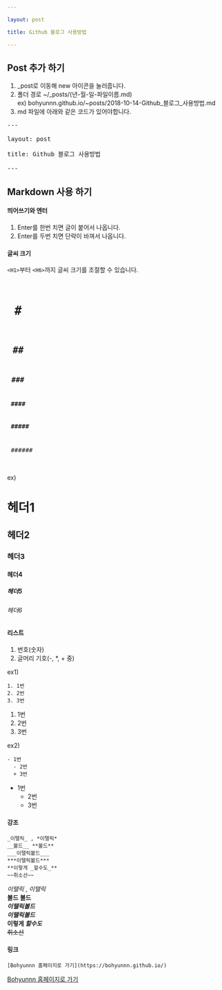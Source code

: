 ```yaml
---

layout: post

title: Github 블로그 사용방법

---
```


Post 추가 하기
-------------------
1. _post로 이동해 new 아이콘을 눌러줍니다.
2. 폴더 경로 
 ~/_posts/(년-월-일-파일이름.md)  
  ex) bohyunnn.github.io/~posts/2018-10-14-Github_블로그_사용방법.md
3. md 파일에 아래와 같은 코드가 있어야합니다.  

<pre>
---

layout: post

title: Github 블로그 사용방법

---
</pre>  

Markdown 사용 하기
-------------------
#### 띄어쓰기와 엔터
1. Enter를 한번 치면 글이 붙어서 나옵니다.
2. Enter를 두번 치면 단락이 바껴서 나옵니다.  

#### 글씨 크기
```<H1>```부터 ```<H6>```까지 글씨 크기를 조절할 수 있습니다.

<pre>
  <H1> #  
  <H2> ##  
  <H3> ###  
  <H4> ####  
  <H5> #####  
  <H6> ######
</pre>

ex)
# 헤더1
## 헤더2
### 헤더3
#### 헤더4
##### 헤더5
###### 헤더6
  
#### 리스트
 1. 번호(숫자)
 2. 글머리 기호(-, *, + 중)
 
 ex1)
 ```
 1. 1번
 2. 2번
 3. 3번
 ```
 
 1. 1번
 2. 2번
 3. 3번
 
  ex2)
 ```
 - 1번
   - 2번
   + 3번
 ```
 - 1번
   - 2번
   + 3번
 
#### 강조
 ```
 _이탤릭_ , *이탤릭*
__볼드__ **볼드**
___이탤릭볼드___
***이탤릭볼드***
**이렇게 _할수도_**
~~취소선~~
 ```
 
 _이탤릭_ , *이탤릭*  
__볼드__ **볼드**  
___이탤릭볼드___  
***이탤릭볼드***  
**이렇게 _할수도_**  
~~취소선~~  

#### 링크
```
[Bohyunnn 홈페이지로 가기](https://bohyunnn.github.io/)
```
[Bohyunnn 홈페이지로 가기](https://bohyunnn.github.io/)

